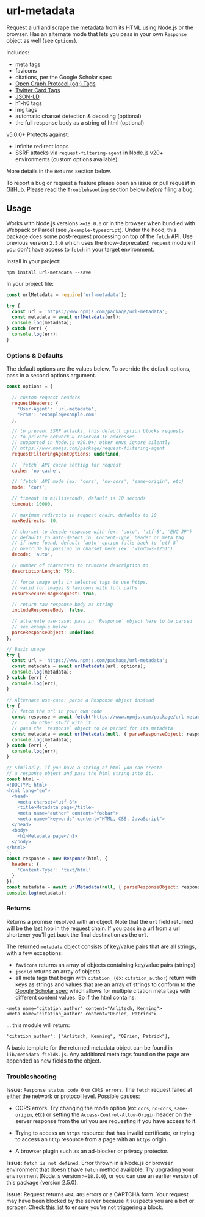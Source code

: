 # url-metadata

Request a url and scrape the metadata from its HTML using Node.js or the browser. Has an alternate mode that lets you pass in your own `Response` object as well (see `Options`).

Includes:

- meta tags
- favicons
- citations, per the Google Scholar spec
- [Open Graph Protocol (og:) Tags](http://ogp.me/)
- [Twitter Card Tags](https://developer.twitter.com/en/docs/twitter-for-websites/cards/overview/markup)
- [JSON-LD](https://moz.com/blog/json-ld-for-beginners)
- h1-h6 tags
- img tags
- automatic charset detection & decoding (optional)
- the full response body as a string of html (optional)

v5.0.0+ Protects against:
- infinite redirect loops
- SSRF attacks via `request-filtering-agent` in Node.js v20+ environments (custom options available)

More details in the `Returns` section below.

To report a bug or request a feature please open an issue or pull request in [GitHub](https://github.com/laurengarcia/url-metadata). Please read the `Troublehsooting` section below *before* filing a bug.


## Usage
Works with Node.js versions `>=18.0.0` or in the browser when bundled with Webpack or Parcel (see `/example-typescript`). Under the hood, this package does some post-request processing on top of the `fetch` API. Use previous version `2.5.0` which uses the (now-deprecated) `request` module if you don't have access to `fetch` in your target environment.

Install in your project:
```
npm install url-metadata --save
```

In your project file:
```javascript
const urlMetadata = require('url-metadata');

try {
  const url = 'https://www.npmjs.com/package/url-metadata';
  const metadata = await urlMetadata(url);
  console.log(metadata);
} catch (err) {
  console.log(err);
}
```

### Options & Defaults
The default options are the values below. To override the default options, pass in a second options argument.
```javascript
const options = {

  // custom request headers
  requestHeaders: {
    'User-Agent': 'url-metadata',
    'From': 'example@example.com'
  },

  // to prevent SSRF attacks, this default option blocks requests
  // to private network & reserved IP addresses
  // supported in Node.js v20.0+; other envs ignore silently
  // https://www.npmjs.com/package/request-filtering-agent
  requestFilteringAgentOptions: undefined,

  // `fetch` API cache setting for request
  cache: 'no-cache',

  // `fetch` API mode (ex: 'cors', 'no-cors', 'same-origin', etc)
  mode: 'cors',

  // timeout in milliseconds, default is 10 seconds
  timeout: 10000,

  // maximum redirects in request chain, defaults to 10
  maxRedirects: 10,

  // charset to decode response with (ex: 'auto', 'utf-8', 'EUC-JP')
  // defaults to auto-detect in `Content-Type` header or meta tag
  // if none found, default `auto` option falls back to `utf-8`
  // override by passing in charset here (ex: 'windows-1251'):
  decode: 'auto',

  // number of characters to truncate description to
  descriptionLength: 750,

  // force image urls in selected tags to use https,
  // valid for images & favicons with full paths
  ensureSecureImageRequest: true,

  // return raw response body as string
  includeResponseBody: false,

  // alternate use-case: pass in `Response` object here to be parsed
  // see example below
  parseResponseObject: undefined
};

// Basic usage
try {
  const url = 'https://www.npmjs.com/package/url-metadata';
  const metadata = await urlMetadata(url, options);
  console.log(metadata);
} catch (err) {
  console.log(err);
}

// Alternate use-case: parse a Response object instead
try {
  // fetch the url in your own code
  const response = await fetch('https://www.npmjs.com/package/url-metadata');
  // ... do other stuff with it...
  // pass the `response` object to be parsed for its metadata
  const metadata = await urlMetadata(null, { parseResponseObject: response });
  console.log(metadata);
} catch (err) {
  console.log(err);
}

// Similarly, if you have a string of html you can create
// a response object and pass the html string into it.
const html = `
<!DOCTYPE html>
<html lang="en">
  <head>
    <meta charset="utf-8">
    <title>Metadata page</title>
    <meta name="author" content="foobar">
    <meta name="keywords" content="HTML, CSS, JavaScript">
  </head>
  <body>
    <h1>Metadata page</h1>
  </body>
</html>
`;
const response = new Response(html, {
  headers: {
    'Content-Type': 'text/html'
  }
});
const metadata = await urlMetadata(null, { parseResponseObject: response });
console.log(metadata);
```

### Returns
Returns a promise resolved with an object. Note that the `url` field returned will be the last hop in the request chain. If you pass in a url from a url shortener you'll get back the final destination as the `url`.

The returned `metadata` object consists of key/value pairs that are all strings, with a few exceptions:
- `favicons` returns an array of objects containing key/value pairs (strings)
- `jsonld` returns an array of objects
- all meta tags that begin with `citation_` (ex: `citation_author`) return with keys as strings and values that are an array of strings to conform to the [Google Scholar spec](https://www.google.com/intl/en/scholar/inclusion.html#indexing) which allows for multiple citation meta tags with different content values. So if the html contains:
```
<meta name="citation_author" content="Arlitsch, Kenning">
<meta name="citation_author" content="OBrien, Patrick">
```
... this module will return:
```
'citation_author': ["Arlitsch, Kenning", "OBrien, Patrick"],
```

A basic template for the returned metadata object can be found in `lib/metadata-fields.js`. Any additional meta tags found on the page are appended as new fields to the object.

### Troubleshooting

**Issue:** `Response status code 0` or `CORS errors`. The `fetch` request failed at either the network or protocol level. Possible causes:

- CORS errors. Try changing the mode option (ex: `cors`, `no-cors`, `same-origin`, etc) or setting the `Access-Control-Allow-Origin` header on the server response from the url you are requesting if you have access to it.

- Trying to access an `https` resource that has invalid certificate, or trying to access an `http` resource from a page with an `https` origin.

- A browser plugin such as an ad-blocker or privacy protector.

**Issue:** `fetch is not defined`. Error thrown in a Node.js or browser environment that doesn't have `fetch` method available. Try upgrading your environment (Node.js version `>=18.0.0`), or you can use an earlier version of this package (version 2.5.0).

**Issue:** Request returns `404`, `403` errors or a CAPTCHA form. Your request may have been blocked by the server because it suspects you are a bot or scraper. Check [this list](https://dev.to/princepeterhansen/7-ways-to-avoid-getting-blocked-or-blacklisted-when-web-scraping-45ii) to ensure you're not triggering a block.
